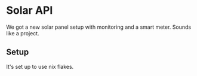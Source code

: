 # Solar API

We got a new solar panel setup with monitoring and a smart meter.
Sounds like a project.

## Setup

It's set up to use nix flakes.